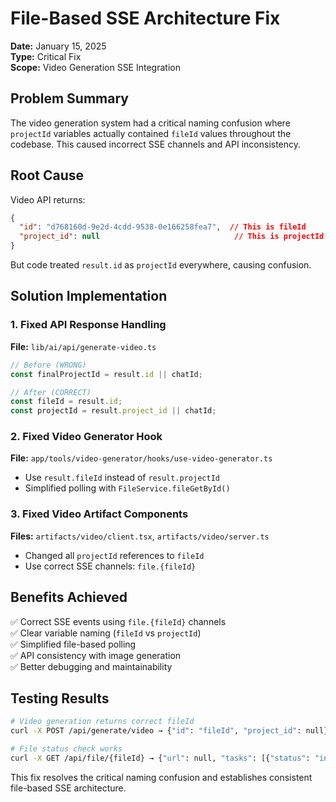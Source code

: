 # File-Based SSE Architecture Fix

**Date:** January 15, 2025  
**Type:** Critical Fix  
**Scope:** Video Generation SSE Integration

## Problem Summary

The video generation system had a critical naming confusion where `projectId` variables actually contained `fileId` values throughout the codebase. This caused incorrect SSE channels and API inconsistency.

## Root Cause

Video API returns:
```json
{
  "id": "d768160d-9e2d-4cdd-9538-0e166258fea7",  // This is fileId
  "project_id": null                              // This is projectId (optional)
}
```

But code treated `result.id` as `projectId` everywhere, causing confusion.

## Solution Implementation

### 1. Fixed API Response Handling
**File:** `lib/ai/api/generate-video.ts`
```typescript
// Before (WRONG)
const finalProjectId = result.id || chatId;

// After (CORRECT) 
const fileId = result.id;
const projectId = result.project_id || chatId;
```

### 2. Fixed Video Generator Hook  
**File:** `app/tools/video-generator/hooks/use-video-generator.ts`
- Use `result.fileId` instead of `result.projectId`
- Simplified polling with `FileService.fileGetById()`

### 3. Fixed Video Artifact Components
**Files:** `artifacts/video/client.tsx`, `artifacts/video/server.ts`
- Changed all `projectId` references to `fileId` 
- Use correct SSE channels: `file.{fileId}`

## Benefits Achieved

✅ Correct SSE events using `file.{fileId}` channels  
✅ Clear variable naming (`fileId` vs `projectId`)  
✅ Simplified file-based polling  
✅ API consistency with image generation  
✅ Better debugging and maintainability

## Testing Results

```bash
# Video generation returns correct fileId
curl -X POST /api/generate/video → {"id": "fileId", "project_id": null}

# File status check works  
curl -X GET /api/file/{fileId} → {"url": null, "tasks": [{"status": "in_progress"}]}
```

This fix resolves the critical naming confusion and establishes consistent file-based SSE architecture. 